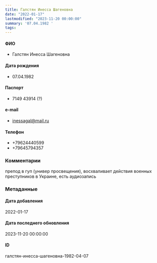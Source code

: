 ```yaml
---
title: Галстян Инесса Шагеновна
date: "2022-01-17"
lastmodified: "2023-11-20 00:00:00"
summary: '07.04.1982 '
tags: 
---
```

<!--# pp1-->
<!--## Фигурант-->
<!--### Личные данные-->
#### ФИО
- Галстян Инесса Шагеновна
#### Дата рождения
- 07.04.1982
#### Паспорт
- 7149 43914 (?)
#### e-mail
- inessagal@mail.ru
#### Телефон
- +79624440599
- +79645794357
### Комментарии
препод в гуп (универ просвещения), восхваливает действия военных преступников в Украине, есть аудиозапись
### Метаданные
#### Дата добавления
2022-01-17
#### Дата последнего обновления
2023-11-20 00:00:00
#### ID
галстян-инесса-шагеновна-1982-04-07
<!--## END;-->

